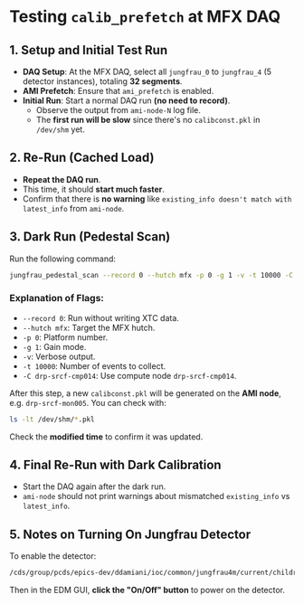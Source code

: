 
# Testing `calib_prefetch` at MFX DAQ

## 1. Setup and Initial Test Run

- **DAQ Setup**: At the MFX DAQ, select all `jungfrau_0` to `jungfrau_4` (5 detector instances), totaling **32 segments**.
- **AMI Prefetch**: Ensure that `ami_prefetch` is enabled.
- **Initial Run**: Start a normal DAQ run **(no need to record)**.
  - Observe the output from `ami-node-N` log file.
  - The **first run will be slow** since there's no `calibconst.pkl` in `/dev/shm` yet.

## 2. Re-Run (Cached Load)

- **Repeat the DAQ run**.
- This time, it should **start much faster**.
- Confirm that there is **no warning** like `existing_info doesn't match with latest_info` from `ami-node`.

## 3. Dark Run (Pedestal Scan)

Run the following command:

```bash
jungfrau_pedestal_scan --record 0 --hutch mfx -p 0 -g 1 -v -t 10000 -C drp-srcf-cmp014
```

### Explanation of Flags:
- `--record 0`: Run without writing XTC data.
- `--hutch mfx`: Target the MFX hutch.
- `-p 0`: Platform number.
- `-g 1`: Gain mode.
- `-v`: Verbose output.
- `-t 10000`: Number of events to collect.
- `-C drp-srcf-cmp014`: Use compute node `drp-srcf-cmp014`.

After this step, a new `calibconst.pkl` will be generated on the **AMI node**, e.g. `drp-srcf-mon005`. You can check with:

```bash
ls -lt /dev/shm/*.pkl
```

Check the **modified time** to confirm it was updated.

## 4. Final Re-Run with Dark Calibration

- Start the DAQ again after the dark run.
- `ami-node` should not print warnings about mismatched `existing_info` vs `latest_info`.

## 5. Notes on Turning On Jungfrau Detector

To enable the detector:

```bash
/cds/group/pcds/epics-dev/ddamiani/ioc/common/jungfrau4m/current/children/build/iocBoot/ioc-mfx-jf16m/edm-ioc-mfx-jf16m.cmd
```

Then in the EDM GUI, **click the "On/Off" button** to power on the detector.
